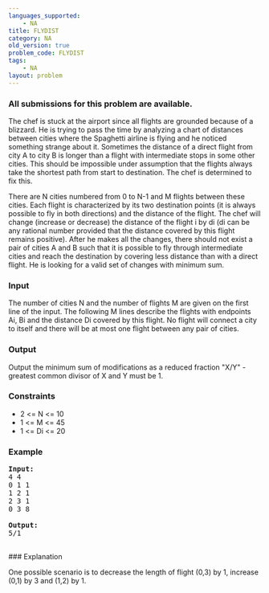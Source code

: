 ```yaml
---
languages_supported:
    - NA
title: FLYDIST
category: NA
old_version: true
problem_code: FLYDIST
tags:
    - NA
layout: problem
---
```

###  All submissions for this problem are available. 

The chef is stuck at the airport since all flights are grounded because of a blizzard. He is trying to pass the time by analyzing a chart of distances between cities where the Spaghetti airline is flying and he noticed something strange about it. Sometimes the distance of a direct flight from city A to city B is longer than a flight with intermediate stops in some other cities. This should be impossible under assumption that the flights always take the shortest path from start to destination. The chef is determined to fix this.

There are N cities numbered from 0 to N-1 and M flights between these cities. Each flight is characterized by its two destination points (it is always possible to fly in both directions) and the distance of the flight. The chef will change (increase or decrease) the distance of the flight i by di (di can be any rational number provided that the distance covered by this flight remains positive). After he makes all the changes, there should not exist a pair of cities A and B such that it is possible to fly through intermediate cities and reach the destination by covering less distance than with a direct flight. He is looking for a valid set of changes with minimum sum.

### Input

The number of cities N and the number of flights M are given on the first line of the input. The following M lines describe the flights with endpoints Ai, Bi and the distance Di covered by this flight. No flight will connect a city to itself and there will be at most one flight between any pair of cities.

### Output

Output the minimum sum of modifications as a reduced fraction "X/Y" - greatest common divisor of X and Y must be 1.

### Constraints

- 2 <= N <= 10
- 1 <= M <= 45
- 1 <= Di <= 20

### Example

<pre>
<b>Input:</b>
4 4
0 1 1
1 2 1
2 3 1
0 3 8

<b>Output:</b>
5/1

</pre>### Explanation

One possible scenario is to decrease the length of flight (0,3) by 1, increase (0,1) by 3 and (1,2) by 1.
